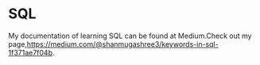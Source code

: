 # SQL
My documentation of learning SQL can be found at Medium.Check out my page,https://medium.com/@shanmugashree3/keywords-in-sql-1f371ae7f04b.
